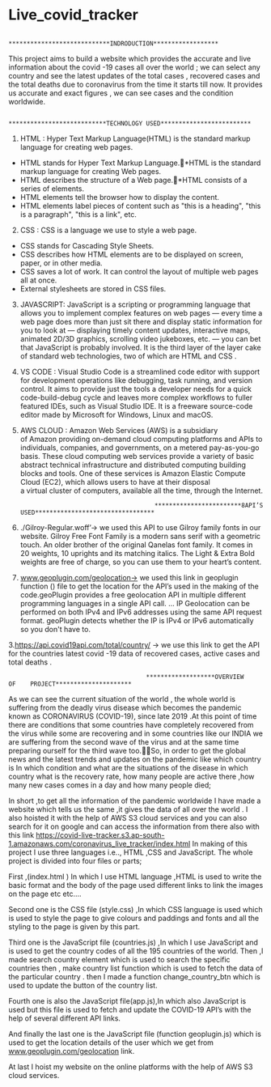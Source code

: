 # Live_covid_tracker

                                              ****************************INDRODUCTION******************
              
This project aims to build a website which  provides the accurate and live information about the covid -19 cases all over the world ; we can select any country and see the latest updates of the total cases , recovered cases and the total deaths due to coronavirus from the time it starts till now. It provides us accurate and exact figures , we can see cases and the condition worldwide.



                                          ***************************TECHNOLOGY USED*************************

1. HTML : Hyper Text Markup Language(HTML) is the standard markup language for creating web pages.
* HTML stands for Hyper Text Markup Language.*HTML is the standard markup language for creating Web pages.
* HTML describes the structure of a Web page.*HTML consists of a series of elements.
* HTML elements tell the browser how to display the content.
* HTML elements label pieces of content such as "this is a heading", "this   is a paragraph", "this is a link", etc.


 
 
 2. CSS : CSS is a language we use to style a web page. 
 * CSS stands for Cascading Style Sheets.
 * CSS describes how HTML elements are to be displayed on screen, paper, or in other media.
 * CSS saves a lot of work. It can control the layout of multiple web pages all at once.
 * External stylesheets are stored in CSS files.
 
 
  
 
 3. JAVASCRIPT: JavaScript is a scripting or programming language that allows you to implement complex features on web pages — every time a web page does more than just sit there and display static information for you to look at — displaying timely content updates, interactive maps, animated 2D/3D graphics, scrolling video jukeboxes, etc. — you can bet that JavaScript is probably involved. It is the third layer of the layer cake of standard web technologies, two of which are HTML and CSS .



4. VS CODE : Visual Studio Code is a streamlined code editor with support for development operations like debugging, task running, and version control. It aims to provide just the tools a developer needs for a quick code-build-debug cycle and leaves more complex workflows to fuller featured IDEs, such as Visual Studio IDE. It is a freeware source-code editor made by Microsoft for Windows, Linux and macOS.
 
 
 
 
 
5. AWS CLOUD : Amazon Web Services (AWS) is a subsidiary of Amazon providing on-demand cloud computing platforms and APIs to individuals, companies, and governments, on a metered pay-as-you-go basis. These cloud computing web services provide a variety of basic abstract technical infrastructure and distributed computing building blocks and tools. One of these services is Amazon Elastic Compute Cloud (EC2), which allows users to have at their disposal a virtual cluster of computers, available all the time, through the Internet.


                                            ************************8API’S USED********************************* 
 1. ./Gilroy-Regular.woff’-> we used this API to use Gilroy family fonts in our website.
     Gilroy Free Font Family is a modern sans serif with a geometric touch. An older brother of the original Qanelas font family. It comes in 20 weights, 10 uprights and its matching italics. The Light & Extra Bold weights are free of charge, so you can use them to your heart’s content.
     
 2. www.geoplugin.com/geolocation-> we used this link in geoplugin function () file  to get the location for the API’s used in the making of the code.geoPlugin provides a free geolocation API in multiple different programming languages in a single API call. ... IP Geolocation can be performed on both IPv4 and IPv6 addresses using the same API request format. geoPlugin detects whether the IP is IPv4 or IPv6 automatically so you don't have to.
  
 3.https://api.covid19api.com/total/country/ -> we use this link to get the API for the countries latest covid -19 data of recovered cases, active cases and total deaths .




                                          *******************OVERVIEW      OF    PROJECT*********************


As we can see the current situation of the world , the whole world is suffering from the deadly virus disease which becomes the pandemic known as CORONAVIRUS (COVID-19), since late 2019 .At this point of time there are conditions that some countries have completely recovered from the virus while some are recovering and in some countries like our INDIA we are suffering from the second wave of the virus and at the same time  preparing ourself for the third wave too.So, in order to get the global news and the latest trends and updates on the pandemic like which country is In which condition and what are the situations of the disease  in  which country what is the recovery rate, how many people are active there ,how many new cases comes in a day and how many people died;

In short ,to get all the information of the pandemic worldwide I have made a website which tells us the same ,it gives the data of all over the world .
I also hoisted it with the help of AWS  S3 cloud services and you can also search for it on google and can access the information from there also with this link https://covid-live-tracker.s3.ap-south-1.amazonaws.com/coronavirus_live_tracker/index.html
In making of this project I use three languages i.e.., HTML ,CSS and JavaScript. The whole project is divided into four files or parts;

First ,(index.html ) In which I use HTML language ,HTML is used to write the basic format and the body of the page used different links to link the images on the page etc etc….

Second one is the CSS file (style.css) ,In which CSS language is used which is used to style the page to give colours and paddings and fonts and all the styling to the page is given by this part. 

Third one is the JavaScript file (countries.js) ,In which I use JavaScript and is used to get the country codes of all the 195 countries of the world. Then ,I made search country element which is used to search the specific countries then , make country list function which is used to fetch the data of the particular country . then I made a function change_country_btn which is used to update the button of the country list.

Fourth one is also the JavaScript file(app.js),In which also JavaScript is used but this file is used to fetch and update  the  COVID-19 API’s with the help of several different API links.

And finally the last one is the JavaScript file (function geoplugin.js) which is used to get the location details of the user which we get from  www.geoplugin.com/geolocation link.

At last I hoist my website on the online platforms with the help of AWS S3 cloud services.



